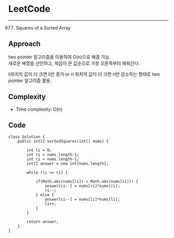 [//]: # (# Intuition)
<!-- Describe your first thoughts on how to solve this problem. -->


# LeetCode
___
977. Squares of a Sorted Array
## Approach
<!-- Describe your approach to solving the problem. -->
two pointer 알고리즘을 이용하여 O(n)으로 해결 가능.<br>
새로운 배열을 선언하고, 제곱이 큰 값순으로 가장 오른쪽부터 채워간다.<br>

li위치의 값이 더 크면 li만 증가 or ri 위치의 값이 더 크면 ri만 감소하는 형태로 two pointer 알고리즘 활용.


## Complexity
- Time complexity: O(n)
<!-- Add your time complexity here, e.g. $$O(n)$$ -->

[//]: # (- Space complexity:)
<!-- Add your space complexity here, e.g. $$O(n)$$ -->

## Code
```
class Solution {
    public int[] sortedSquares(int[] nums) {
        
        int li = 0;
        int ri = nums.length-1;
        int ci = nums.length-1;
        int[] answer = new int[nums.length];

        while (li <= ri) {
            
            if(Math.abs(nums[li]) < Math.abs(nums[ri])) {
                answer[ci--] = nums[ri]*nums[ri];
                ri--;
            } else {
                answer[ci--] = nums[li]*nums[li];
                li++;
            }
        }

        return answer;
    }
}
```
```